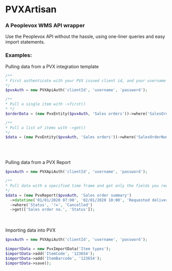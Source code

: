 # PVXArtisan
### A Peoplevox WMS API wrapper

Use the Peoplevox API without the hassle, using one-liner queries and easy import statements.


### Examples:

Pulling data from a PVX integration template
```php
/** 
* First authenticate with your PVX issued client id, and your username and password
*/
$pvxAuth = new PVXApiAuth('clientId', 'username', 'password');

/** 
* Pull a single item with ->first() 
* */
$orderData = (new PvxEntity($pvxAuth, 'Sales orders'))->where('SalesOrderNumber','S123')->first(); 

/** 
* Pull a list of items with ->get() 
*/
$data = (new PvxEntity($pvxAuth, 'Sales orders'))->where('SalesOrderNumber', 'not contains', 'S123')->get();
```
<br></br>
 
Pulling data from a PVX Report
```php
$pvxAuth = new PVXApiAuth('clientId', 'username', 'password');

/**
* Pull data with a specified time frame and get only the fields you require
*/
$data = (new PvxReport($pvxAuth, 'Sales order summary')
  ->datetime('01/01/2020 07:00', '02/01/2020 10:00', 'Requested delivery date')
  ->where('Status', '!=', 'Cancelled')
  ->get(['Sales order no.', 'Status']);
```
<br></br>
Importing data into PVX
```php
$pvxAuth = new PVXApiAuth('clientId', 'username', 'password');

$importData = new PvxImportData('Item types');
$importData->add('ItemCode', '123654');
$importData->add('ItemBarcode', '123654');
$importData->save();
```
